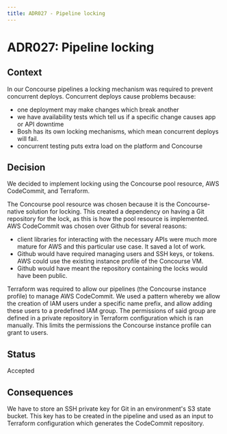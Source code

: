 ```yaml
---
title: ADR027 - Pipeline locking
---
```


# ADR027: Pipeline locking

## Context

In our Concourse pipelines a locking mechanism was required to prevent concurrent deploys. Concurrent deploys cause
problems because:

* one deployment may make changes which break another
* we have availability tests which tell us if a specific change causes app or API downtime
* Bosh has its own locking mechanisms, which mean concurrent deploys will fail.
* concurrent testing puts extra load on the platform and Concourse

## Decision

We decided to implement locking using the Concourse pool resource, AWS CodeCommit, and Terraform.

The Concourse pool resource was chosen because it is the Concourse-native solution for locking. This created a
dependency on having a Git repository for the lock, as this is how the pool resource is implemented. AWS CodeCommit was
chosen over Github for several reasons:

* client libraries for interacting with the necessary APIs were much more mature for AWS and this particular use case.
It saved a lot of work.
* Github would have required managing users and SSH keys, or tokens. AWS could use the existing instance profile of the
Concourse VM.
* Github would have meant the repository containing the locks would have been public.

Terraform was required to allow our pipelines (the Concourse instance profile) to manage AWS CodeCommit. We used a
pattern whereby we allow the creation of IAM users under a specific name prefix, and allow adding these users to a
predefined IAM group. The permissions of said group are defined in a private repository in Terraform configuration
which is ran manually. This limits the permissions the Concourse instance profile can grant to users.

## Status

Accepted

## Consequences

We have to store an SSH private key for Git in an environment's S3 state bucket. This key has to be created in the
pipeline and used as an input to Terraform configuration which generates the CodeCommit repository.
